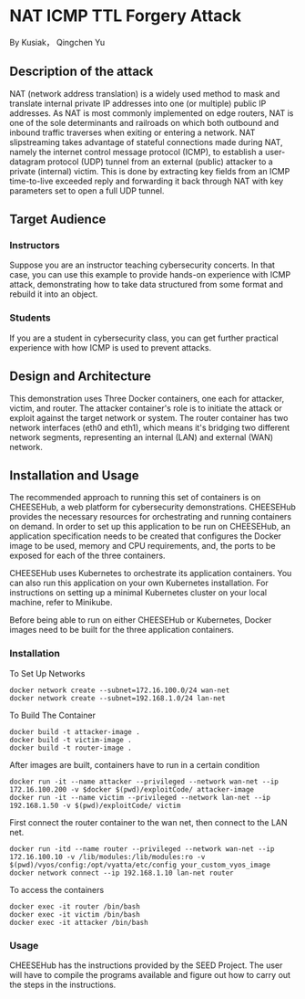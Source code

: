 # NAT ICMP TTL Forgery Attack
By Kusiak， Qingchen Yu <br>

## Description of the attack
NAT (network address translation) is a widely used method to mask and translate internal private
IP addresses into one (or multiple) public IP addresses. As NAT is most commonly implemented
on edge routers, NAT is one of the sole determinants and railroads on which both outbound and
inbound traffic traverses when exiting or entering a network. NAT slipstreaming takes advantage
of stateful connections made during NAT, namely the internet control message protocol (ICMP),
to establish a user-datagram protocol (UDP) tunnel from an external (public) attacker to a private
(internal) victim. This is done by extracting key fields from an ICMP time-to-live exceeded reply
and forwarding it back through NAT with key parameters set to open a full UDP tunnel.


## Target Audience

### Instructors
Suppose you are an instructor teaching cybersecurity concerts. In that case, you can use this example to provide hands-on experience with ICMP attack, demonstrating how to take data structured from some format and
rebuild it into an object. <br>

### Students
If you are a student in cybersecurity class, you can get further practical experience with how ICMP is used to prevent attacks. <br>
## Design and Architecture
This demonstration uses Three Docker containers, one each for attacker, victim, and router. The attacker container's role is to initiate the attack or exploit against the target network or system.
The router container has two network interfaces (eth0 and eth1), which means it's bridging two different network segments, representing an internal (LAN) and external (WAN) network.

## Installation and Usage
The recommended approach to running this set of containers is on CHEESEHub, a web platform for cybersecurity demonstrations. CHEESEHub provides the necessary resources for orchestrating and running containers on demand. In order to set up this application to be run on CHEESEHub, an application specification needs to be created that configures the Docker image to be used, memory and CPU requirements, and, the ports to be exposed for each of the three containers. 

CHEESEHub uses Kubernetes to orchestrate its application containers. You can also run this application on your own Kubernetes installation. For instructions on setting up a minimal Kubernetes cluster on your local machine, refer to Minikube.

Before being able to run on either CHEESEHub or Kubernetes, Docker images need to be built for the three application containers. <br>

### Installation
To Set Up Networks
```
docker network create --subnet=172.16.100.0/24 wan-net
docker network create --subnet=192.168.1.0/24 lan-net
```
To Build The Container
```
docker build -t attacker-image .
docker build -t victim-image .
docker build -t router-image .
```
After images are built, containers have to run in a certain condition
```
docker run -it --name attacker --privileged --network wan-net --ip 172.16.100.200 -v $docker $(pwd)/exploitCode/ attacker-image
docker run -it --name victim --privileged --network lan-net --ip 192.168.1.50 -v $(pwd)/exploitCode/ victim
```
First connect the router container to the wan net, then connect to the LAN net. 
```
docker run -itd --name router --privileged --network wan-net --ip 172.16.100.10 -v /lib/modules:/lib/modules:ro -v $(pwd)/vyos/config:/opt/vyatta/etc/config your_custom_vyos_image
docker network connect --ip 192.168.1.10 lan-net router
```
To access the containers 
```
docker exec -it router /bin/bash
docker exec -it victim /bin/bash
docker exec -it attacker /bin/bash
```
### Usage
CHEESEHub has the instructions provided by the SEED Project. The user will have to compile the programs available and figure out how to carry out the steps in the instructions. 
